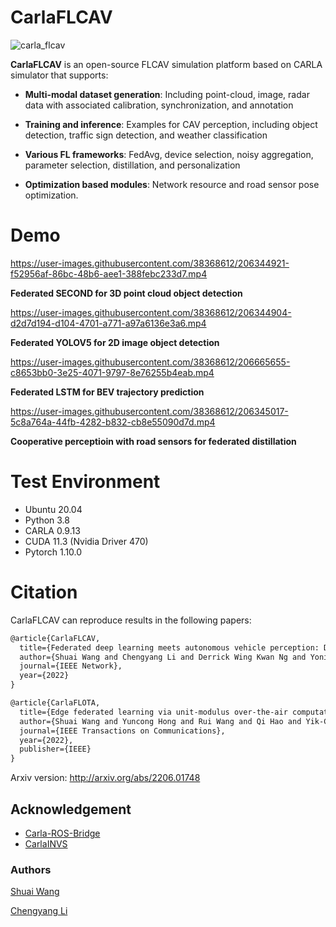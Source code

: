 # CarlaFLCAV

![carla_flcav](https://user-images.githubusercontent.com/15060244/171803004-f2f699d5-1a18-48b5-ac12-672a045ba837.png)


**CarlaFLCAV** is an open-source FLCAV simulation platform based on CARLA simulator that supports: 

* **Multi-modal dataset generation**: Including point-cloud, image, radar data with associated calibration, synchronization, and annotation

* **Training and inference**: Examples for CAV perception, including object detection, traffic sign detection, and weather classification

* **Various FL frameworks**: FedAvg, device selection, noisy aggregation, parameter selection, distillation, and personalization

* **Optimization based modules**: Network resource and road sensor pose optimization.

# Demo

https://user-images.githubusercontent.com/38368612/206344921-f52956af-86bc-48b6-aee1-388febc233d7.mp4

**Federated SECOND for 3D point cloud object detection** 

https://user-images.githubusercontent.com/38368612/206344904-d2d7d194-d104-4701-a771-a97a6136e3a6.mp4

**Federated YOLOV5 for 2D image object detection** 

https://user-images.githubusercontent.com/38368612/206665655-c8653bb0-3e25-4071-9797-8e76255b4eab.mp4

**Federated LSTM for BEV trajectory prediction** 

https://user-images.githubusercontent.com/38368612/206345017-5c8a764a-44fb-4282-b832-cb8e55090d7d.mp4

**Cooperative perceptioin with road sensors for federated distillation** 



# Test Environment

- Ubuntu 20.04
- Python 3.8
- CARLA 0.9.13
- CUDA 11.3 (Nvidia Driver 470)
- Pytorch 1.10.0

# Citation

CarlaFLCAV can reproduce results in the following papers:

```tex
@article{CarlaFLCAV,
  title={Federated deep learning meets autonomous vehicle perception: Design and verification},
  author={Shuai Wang and Chengyang Li and Derrick Wing Kwan Ng and Yonina C. Eldar and H. Vincent Poor and Qi Hao and Chengzhong Xu},
  journal={IEEE Network},
  year={2022}
}

@article{CarlaFLOTA,
  title={Edge federated learning via unit-modulus over-the-air computation},
  author={Shuai Wang and Yuncong Hong and Rui Wang and Qi Hao and Yik-Chung Wu and Derrick Wing Kwan Ng},
  journal={IEEE Transactions on Communications},
  year={2022},
  publisher={IEEE}
}
```

Arxiv version: http://arxiv.org/abs/2206.01748


## Acknowledgement

* [Carla-ROS-Bridge](https://github.com/carla-simulator/ros-bridge)
* [CarlaINVS](https://github.com/zijianzhang/CARLA_INVS)

### Authors

[Shuai Wang](https://github.com/bearswang)

[Chengyang Li](https://github.com/KevinLADLee)


